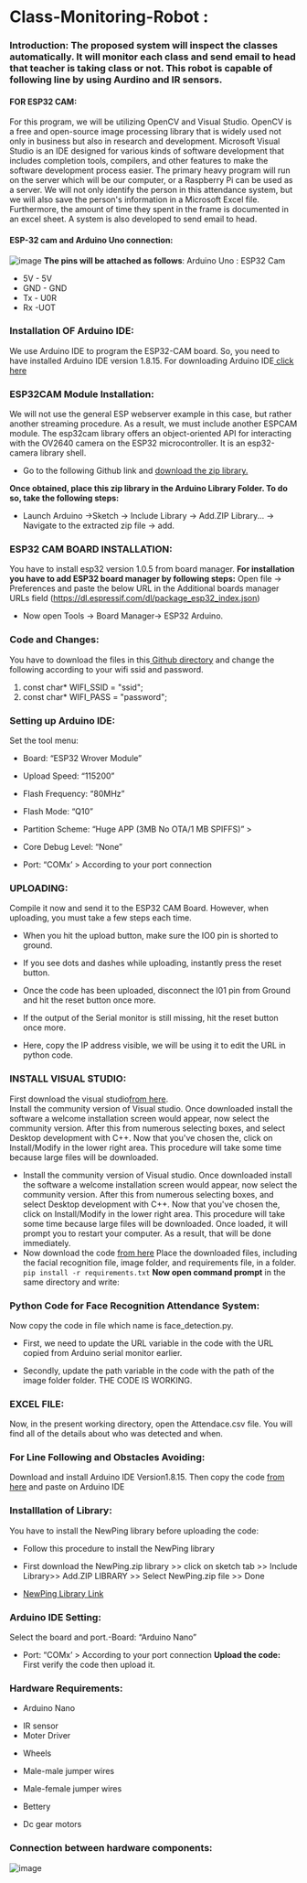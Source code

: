 # Class-Monitoring-Robot :
### Introduction:                                                                                                                                                         The proposed system will inspect the classes automatically. It will monitor each class and send email to head that teacher is taking class or not. This robot is capable of following line by using Aurdino and IR sensors. 
#### FOR ESP32 CAM:
For this program, we will be utilizing OpenCV and Visual Studio. OpenCV is a free and open-source image processing library that is widely used not only in business but also in research and development. Microsoft Visual Studio is an IDE designed for various kinds of software development that includes completion tools, compilers, and other features to make the software development process easier.
                The primary heavy program will run on the server which will be our computer, or a Raspberry Pi can be used as a server. We will not only identify the person in this attendance system, but we will also save the person's information in a Microsoft Excel file. Furthermore, the amount of time they spent in the frame is documented in an excel sheet. A system is also developed to send email to head.
#### ESP-32 cam and Arduino Uno connection:
 ![image](https://user-images.githubusercontent.com/126508260/222667320-e4edce56-a2a7-4907-90cb-93de74a3fcb7.png)
**The pins will be attached as follows**:
Arduino Uno   :	ESP32 Cam
- 5V	            - 5V
- GND	           - GND
- Tx	           - U0R
- Rx	            -UOT
	
### Installation OF Arduino IDE:
We use Arduino IDE to program the ESP32-CAM board. So, you need to have installed Arduino IDE version 1.8.15.
 For downloading Arduino IDE[ click here](https://www.filehorse.com/download-arduino/61669/download/#google_vignette) 
### ESP32CAM Module Installation:
We will not use the general ESP webserver example in this case, but rather another streaming procedure. As a result, we must include another ESPCAM module. The esp32cam library offers an object-oriented API for interacting with the OV2640 camera on the ESP32 microcontroller. It is an esp32-camera library shell.
- Go to the following Github link and  [download the zip library.]( https://github.com/yoursunny/esp32cam)
 
**Once obtained, place this zip library in the Arduino Library Folder. To do so, take the following steps:**
- Launch Arduino ->Sketch -> Include Library -> Add.ZIP Library... -> Navigate to the extracted zip file -> add.
### ESP32 CAM BOARD INSTALLATION:
 You have to install esp32 version 1.0.5 from board manager.
**For installation you have to add ESP32 board manager by following steps:**
 Open file -> Preferences and paste the below URL in the Additional boards manager URLs field 
(https://dl.espressif.com/dl/package_esp32_index.json)                                                                                                                     
- Now open Tools -> Board Manager-> ESP32 Arduino.
### Code and Changes:                                                                                                                                                                              
You have to download the files in this[ Github directory](https://github.com/SaniaZahra08/Class-Monitoring-Robot) and change the following according to your wifi ssid and password.
1. const char* WIFI_SSID = "ssid"; 
2. const char* WIFI_PASS = "password";
### Setting up Arduino IDE:                                                                                                                                                                                   
 Set the tool menu:
- Board: “ESP32 Wrover Module” 
* Upload Speed: “115200” 
- Flash Frequency: “80MHz” 
* Flash Mode: “Q10” 
- Partition Scheme: “Huge APP (3MB No OTA/1 MB SPIFFS)” >
* Core Debug Level: “None” 
- Port: “COMx’ > According to your port connection
 ### UPLOADING:                                                                                                                                                                           
Compile it now and send it to the ESP32 CAM Board. However, when uploading, you must take a few steps each time.
- When you hit the upload button, make sure the IO0 pin is shorted to ground.
* If you see dots and dashes while uploading, instantly press the reset button.
- Once the code has been uploaded, disconnect the I01 pin from Ground and hit the reset button once more.
* If the output of the Serial monitor is still missing, hit the reset button once more.
- Here, copy the IP address visible, we will be using it to edit the URL in python code.                                                                                    
 ### INSTALL VISUAL STUDIO:             
  First download the visual studio[from here](https://visualstudio).   
Install the community version of Visual studio. Once downloaded install the software a welcome installation screen would appear, now select the community version. After this from numerous selecting boxes, and select Desktop development with C++. Now that you've chosen the, click on Install/Modify in the lower right area. This procedure will take some time because large files will be downloaded.
- Install the community version of Visual studio. Once downloaded install the software a welcome installation screen would appear, now select the community version. After this from numerous selecting boxes, and select Desktop development with C++. Now that you've chosen the, click on Install/Modify in the lower right area. This procedure will take some time because large files will be downloaded.
Once loaded, it will prompt you to restart your computer. As a result, that will be done immediately.
- Now download the code [from here](https://github.com/SaniaZahra08/Class-Monitoring-Robot) 
Place the downloaded files, including the facial recognition file, image folder, and requirements file, in a folder.
`pip install -r requirements.txt`
 **Now open command prompt** in the same directory and write:                                                                                                            
### Python Code for Face Recognition Attendance System: 
Now copy the code in file which name is face_detection.py.
- First, we need to update the URL variable in the code with the URL copied from Arduino serial monitor earlier.
* Secondly, update the path variable in the code with the path of the image folder folder.
THE CODE IS WORKING.
### EXCEL FILE:
Now, in the present working directory, open the Attendace.csv file. You will find all of the details about who was detected and when. 
### For Line Following and Obstacles Avoiding: 
Download and install Arduino IDE Version1.8.15. Then copy the code [ from here](https://github.com/SaniaZahra08/Class-Monitoring-Robot)  and paste on Arduino IDE
### Installlation of Library:
You have to install the NewPing library before uploading the code:                                                                                                     
- Follow this procedure to install the NewPing library                                       
* First download the NewPing.zip library >>      click on sketch tab >> Include Library>> Add.ZIP LIBRARY >> Select NewPing.zip file >> Done
- [NewPing Library Link ]( https://github.com/eliteio/Arduino_New_Ping)  
### Arduino IDE Setting:  
Select the board and port.-Board: “Arduino Nano”
* Port: “COMx’ > According to your port connection
**Upload the code:**                                                                                                                                                      First verify the code then upload it.
### Hardware Requirements:
- Arduino Nano
* IR sensor
* Moter Driver
- Wheels
* Male-male jumper wires                                                                                                           
- Male-female jumper wires    
 * Bettery                                                                                                                                                        
 - Dc gear motors                                                                                                                             
### Connection between hardware components: 
 ![image](https://user-images.githubusercontent.com/126508260/222678305-2087572a-d243-4bb4-858c-62de77560120.png)
